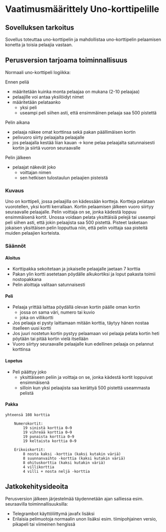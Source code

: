 # Vaatimusmäärittely Uno-korttipelille

## Sovelluksen tarkoitus
Sovellus toteuttaa uno-korttipelin ja mahdollistaa uno-korttipelin
pelaamisen konetta ja toisia pelaajia vastaan.

## Perusversion tarjoama toiminnallisuus
Normaali uno-korttipeli logiikka:

Ennen peliä
* määritetään kuinka monta pelaajaa on mukana (2-10 pelaajaa)
* pelaajille voi antaa yksilöidyt nimet
* määritetään pelataanko
  *  yksi peli 
  *  useampi peli siihen asti, että ensimmäinen pelaaja saa 500 pistettä

Pelin aikana
* pelaaja näkee omat korttinsa sekä pakan päällimäisen kortin
* pelivuoro siirty pelaajalta pelaajalle
* jos pelaajalla kestää liian kauan -> kone pelaa pelaajalta satunnaisesti kortin ja siirtä vuoron seuraavalle

Pelin jälkeen
* pelaajat näkevät joko
  *  voittajan nimen
  *  sen hetkisen tulostaulun pelaajien pisteistä

### Kuvaus

Uno on korttipeli, jossa pelaajilla on kädessään kortteja. Kortteja pelataan vuorotellen, yksi kortti kerrallaan. Kortin pelaamisen jälkeen vuoro siirtyy seuraavalle pelaajalle. Pelin voittaja on se, jonka kädestä loppuu ensimmäisenä kortit. Unossa voidaan pelata yksittäisiä pelejä tai useampi peli siihen asti, että jokin pelaajista saa 500 pistettä. Pisteet lasketaan jokaisen yksittäisen pelin lopputtua niin, että pelin voittaja saa pisteitä muiden pelaajien korteista.

### Säännöt

#### Aloitus

* Korttipakka sekoitetaan ja jokaiselle pelaajalle jaetaan 7 korttia
* Pakan ylin kortti asetetaan pöydälle alkukortiksi ja loput pakasta toimii nostopakkana
* Pelin aloittaja valitaan satunnaisesti

#### Peli

* Pelaaja yrittää laittaa pöydällä olevan kortin päälle oman kortin
  * jossa on sama väri, numero tai kuvio
  * joka on villikortti
* Jos pelaaja ei pysty laittamaan mitään korttia, täytyy hänen nostaa itselleen uusi kortti
* Jos juuri nostetun kortin pystyy pelaamaan voi pelaaja pelata kortin heti pöytään tai pitää kortin vielä itsellään
* Vuoro siirtyy seuraavalle pelaajalle kun edellinen pelaaja on pelannut korttinsa

#### Lopetus
* Peli päättyy joko 
  * yksittäiseen peliin ja voittaja on se, jonka kädestä kortit loppuivat ensimmäisenä
  * silloin kun yksi pelaajista saa kerättyä 500 pistettä useammasta pelistä

#### Pakka
```
yhteensä 108 korttia

    Numerokortit:
        19 sinistä korttia 0–9
        19 vihreää korttia 0–9
        19 punaista korttia 0–9
        19 keltaista korttia 0–9

    Erikoiskortit:
        8 nosta kaksi -korttia (kaksi kutakin väriä)
        8 suunnanvaihto -korttia (kaksi kutakin väriä)
        8 ohituskorttia (kaksi kutakin väriä)
        4 villikorttia
        4 villi + nosta neljä -korttia
```

## Jatkokehitysideoita
Perusversion jälkeen järjestelmää täydennetään ajan salliessa esim. seuraavilla toiminnallisuuksilla:
* Telegrambot käyttöliittymä javafx lisäksi
* Erilaisia pelimuotoja normaalin unon lisäksi esim. tiimipohjainen versio, pikapeli tai viimeinen hengissä
